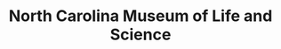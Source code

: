 ---
layout: repo
title: "North Carolina Museum of Life and Science"
id: 4992
permalink: repos/4992/
---